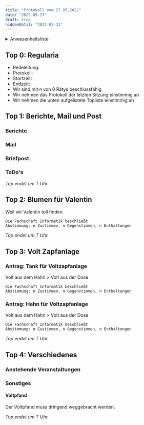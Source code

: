 ```yaml
---
title: "Protokoll vom 27.05.2022"
date: "2022-05-27"
draft: true
hiddenUntil: "2022-05-31"
---
```


<details>
<summary>Anwesenheitsliste</summary>

#### Anwesende Rätys

#### Abwesende Rätys

#### Entschuldigte Rätys

#### Gäste

</details>

## Top 0: Regularia

- Redeleitung: 
- Protokoll: 
- Startzeit: 
- Endzeit: 
- Wir sind mit n von 0 Rätys beschlussfähig
- Wir nehmen das Protokoll der letzten Sitzung einstimmig an
- Wir nehmen die unten aufgelistete Topliste einstimmig an

## Top 1: Berichte, Mail und Post

### Berichte

### Mail

### Briefpost

### ToDo's

_Top endet um T Uhr._

## Top 2: Blumen für Valentin
Weil wir Valentin toll finden

```vote-success
Die Fachschaft Informatik beschließt  
Abstimmung: n Zustimmen, n Gegenstimmen, n Enthaltungen  
```

_Top endet um T Uhr._

## Top 3: Volt Zapfanlage

### Antrag: Tank für Voltzapfanlage
Volt aus dem Hahn > Volt aus der Dose

```vote-success
Die Fachschaft Informatik beschließt  
Abstimmung: n Zustimmen, n Gegenstimmen, n Enthaltungen  
```

### Antrag: Hahn für Voltzapfanlage
Volt aus dem Hahn > Volt aus der Dose

```vote-success
Die Fachschaft Informatik beschließt  
Abstimmung: n Zustimmen, n Gegenstimmen, n Enthaltungen  
```

_Top endet um T Uhr._

## Top 4: Verschiedenes

### Anstehende Veranstaltungen

### Sonstiges

#### Voltpfand
Der Voltpfand muss dringend weggebracht werden.

_Top endet um T Uhr._
